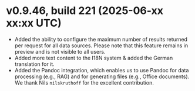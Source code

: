 # v0.9.46, build 221 (2025-06-xx xx:xx UTC)
- Added the ability to configure the maximum number of results returned per request for all data sources. Please note that this feature remains in preview and is not visible to all users.
- Added more text content to the I18N system & added the German translation for it.
- Added the Pandoc integration, which enables us to use Pandoc for data processing (e.g., RAG) and for generating files (e.g., Office documents). We thank Nils `nilskruthoff` for the excellent contribution.